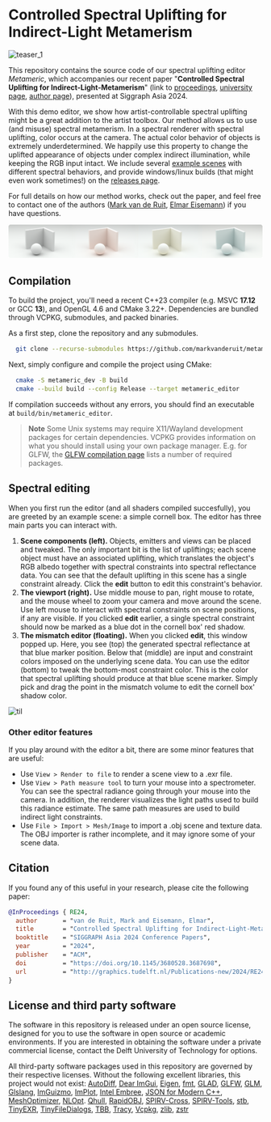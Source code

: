 # Controlled Spectral Uplifting for Indirect-Light Metamerism

![teaser_1](/resources//assets/teaser_1.png)


This repository contains the source code of our spectral uplifting editor *Metameric*, which accompanies our recent paper "**Controlled Spectral Uplifting for Indirect-Light-Metamerism**" (link to [proceedings](https://dx.doi.org/https://doi.org/10.1145/3680528.3687698), [university page](http://graphics.tudelft.nl/Publications-new/2024/RE24), [author page](https://markvanderuit.nl/publications/2024-11-19-paper-spectral)), presented at Siggraph Asia 2024.

With this demo editor, we show how artist-controllable spectral uplifting might be a great addition to the artist toolbox. Our method allows us to use (and misuse) spectral metamerism. In a spectral renderer with spectral uplifting, color occurs at the camera. The actual color behavior of objects is extremely underdetermined. We happily use this property to change the uplifted appearance of objects under complex indirect illumination, while keeping the RGB input intact.
We include several [example scenes](./scenes) with different spectral behaviors, and provide windows/linux builds (that might even work sometimes!) on the [releases page](./releases/latest).

For full details on how our method works, check out the paper, and feel free to contact one of the authors ([Mark van de Ruit](https://www.markvanderuit.nl), [Elmar Eisemann](https://graphics.tudelft.nl/~eisemann/)) if you have questions.

![teaser_2](/resources//assets/teaser_2.png)

## Compilation

To build the project, you'll need a recent C++23 compiler (e.g. MSVC **17.12** or GCC **13**), and OpenGL 4.6 and CMake 3.22+. Dependencies are bundled through VCPKG, submodules, and packed binaries. 

As a first step, clone the repository and any submodules.

```bash
  git clone --recurse-submodules https://github.com/markvanderuit/metameric_dev
```

Next, simply configure and compile the project using CMake:

```bash
  cmake -S metameric_dev -B build
  cmake --build build --config Release --target metameric_editor
```

If compilation succeeds without any errors, you should find an executable at `build/bin/metameric_editor`.

> **Note** 
> Some Unix systems may require X11/Wayland development packages for certain dependencies. VCPKG provides information on what you should install using your own package manager. E.g. for GLFW, the [GLFW compilation page](https://www.glfw.org/docs/3.3/compile.html) lists a number of required packages.

## Spectral editing

When you first run the editor (and all shaders compiled succesfully), you are greeted by an example scene: a simple cornell box. The editor has three main parts you can interact with.

1. **Scene components (left).** Objects, emitters and views can be placed and tweaked. The only important bit is the list of upliftings; each scene object must have an associated uplifting, which translates the object's RGB albedo together with spectral constraints into spectral reflectance data. You can see that the default uplifting in this scene has a single constraint already. Click the **edit** button to edit this constraint's behavior.
2. **The viewport (right).** Use middle mouse to pan, right mouse to rotate, and the mouse wheel to zoom your camera and move around the scene. Use left mouse to interact with spectral constraints on scene positions, if any are visible. If you clicked **edit** earlier, a single spectral constraint should now be marked as a blue dot in the cornell box' red shadow.
3. **The mismatch editor (floating).** When you clicked **edit**, this window popped up. Here, you see (top) the generated spectral reflectance at that blue marker position. Below that (middle) are input and constraint colors imposed on the underlying scene data. You can use the editor (bottom) to tweak the bottom-most constraint color. This is the color that spectral uplifting should produce at that blue scene marker. Simply pick and drag the point in the mismatch volume to edit the cornell box' shadow color.

![til](./resources/assets/example.gif)

### Other editor features

If you play around with the editor a bit, there are some minor features that are useful:

- Use `View > Render to file` to render a scene view to a .exr file.
- Use `View > Path measure tool` to turn your mouse into a spectrometer. You can see the spectral radiance going through your mouse into the camera. In addition, the renderer visualizes the light paths used to build this radiance estimate. The same path measures are used to build indirect light constraints.
- Use `File > Import > Mesh/Image` to import a .obj scene and texture data. The OBJ importer is rather incomplete, and it may ignore some of your scene data.

## Citation

If you found any of this useful in your research, please cite the following paper:

```bibtex
@InProceedings { RE24,
  author       = "van de Ruit, Mark and Eisemann, Elmar",
  title        = "Controlled Spectral Uplifting for Indirect-Light-Metamerism",
  booktitle    = "SIGGRAPH Asia 2024 Conference Papers",
  year         = "2024",
  publisher    = "ACM",
  doi          = "https://doi.org/10.1145/3680528.3687698",
  url          = "http://graphics.tudelft.nl/Publications-new/2024/RE24"
}
```

## License and third party software

The software in this repository is released under an open source license, designed for you to use the software in open source or academic environments. If you are interested in obtaining the software under a private commercial license, contact the Delft University of Technology for options.

All third-party software packages used in this repository are governed by their respective licenses. Without the following excellent libraries, this project would not exist:
[AutoDiff](https://github.com/autodiff/autodiff),
[Dear ImGui](https://github.com/ocornut/imgui),
[Eigen](https://eigen.tuxfamily.org/index.php?title=Main_Page), 
[fmt](https://github.com/fmtlib/fmt), 
[GLAD](https://glad.dav1d.de/),
[GLFW](https://www.glfw.org/),
[GLM](https://glm.g-truc.net/0.9.9/),
[Glslang](https://github.com/KhronosGroup/glslang), 
[ImGuizmo](https://github.com/CedricGuillemet/ImGuizmo), 
[ImPlot](https://github.com/epezent/implot),
[Intel Embree](https://www.embree.org/),
[JSON for Modern C++](https://github.com/nlohmann/json),
[MeshOptimizer](https://github.com/zeux/meshoptimizer),
[NLOpt](https://github.com/stevengj/nlopt).
[Qhull](http://www.qhull.org/),
[RapidOBJ](https://github.com/guybrush77/rapidobj),
[SPIRV-Cross](https://github.com/KhronosGroup/SPIRV-Cross), 
[SPIRV-Tools](https://github.com/KhronosGroup/SPIRV-Tools), 
[stb](https://github.com/nothings/stb),
[TinyEXR](https://github.com/syoyo/tinyexr),
[TinyFileDialogs](https://sourceforge.net/projects/tinyfiledialogs/),
[TBB](https://github.com/oneapi-src/oneTBB),
[Tracy](https://github.com/wolfpld/tracy),
[Vcpkg](https://github.com/microsoft/vcpkg),
[zlib](https://zlib.net/),
[zstr](https://github.com/mateidavid/zstr)
